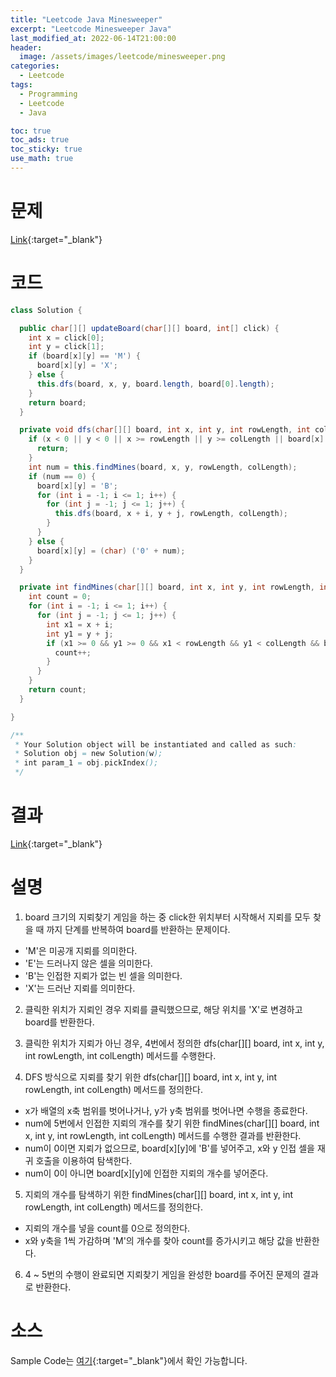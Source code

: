 ```yaml
---
title: "Leetcode Java Minesweeper"
excerpt: "Leetcode Minesweeper Java"
last_modified_at: 2022-06-14T21:00:00
header:
  image: /assets/images/leetcode/minesweeper.png
categories:
  - Leetcode
tags:
  - Programming
  - Leetcode
  - Java

toc: true
toc_ads: true
toc_sticky: true
use_math: true
---
```

# 문제
[Link](https://leetcode.com/problems/minesweeper/){:target="_blank"}

# 코드
```java
class Solution {

  public char[][] updateBoard(char[][] board, int[] click) {
    int x = click[0];
    int y = click[1];
    if (board[x][y] == 'M') {
      board[x][y] = 'X';
    } else {
      this.dfs(board, x, y, board.length, board[0].length);
    }
    return board;
  }

  private void dfs(char[][] board, int x, int y, int rowLength, int colLength) {
    if (x < 0 || y < 0 || x >= rowLength || y >= colLength || board[x][y] != 'E') {
      return;
    }
    int num = this.findMines(board, x, y, rowLength, colLength);
    if (num == 0) {
      board[x][y] = 'B';
      for (int i = -1; i <= 1; i++) {
        for (int j = -1; j <= 1; j++) {
          this.dfs(board, x + i, y + j, rowLength, colLength);
        }
      }
    } else {
      board[x][y] = (char) ('0' + num);
    }
  }

  private int findMines(char[][] board, int x, int y, int rowLength, int colLength) {
    int count = 0;
    for (int i = -1; i <= 1; i++) {
      for (int j = -1; j <= 1; j++) {
        int x1 = x + i;
        int y1 = y + j;
        if (x1 >= 0 && y1 >= 0 && x1 < rowLength && y1 < colLength && board[x1][y1] == 'M') {
          count++;
        }
      }
    }
    return count;
  }

}

/**
 * Your Solution object will be instantiated and called as such:
 * Solution obj = new Solution(w);
 * int param_1 = obj.pickIndex();
 */
```

# 결과
[Link](https://leetcode.com/submissions/detail/722002583/){:target="_blank"}

# 설명
1. board 크기의 지뢰찾기 게임을 하는 중 click한 위치부터 시작해서 지뢰를 모두 찾을 때 까지 단계를 반복하여 board를 반환하는 문제이다.
- 'M'은 미공개 지뢰를 의미한다.
- 'E'는 드러나지 않은 셀을 의미한다.
- 'B'는 인접한 지뢰가 없는 빈 셀을 의미한다.
- 'X'는 드러난 지뢰를 의미한다.

2. 클릭한 위치가 지뢰인 경우 지뢰를 클릭했으므로, 해당 위치를 'X'로 변경하고 board를 반환한다.

3. 클릭한 위치가 지뢰가 아닌 경우, 4번에서 정의한 dfs(char[][] board, int x, int y, int rowLength, int colLength) 메서드를 수행한다.

4. DFS 방식으로 지뢰를 찾기 위한 dfs(char[][] board, int x, int y, int rowLength, int colLength) 메서드를 정의한다.
- x가 배열의 x축 범위를 벗어나거나, y가 y축 범위를 벗어나면 수행을 종료한다.
- num에 5번에서 인접한 지뢰의 개수를 찾기 위한 findMines(char[][] board, int x, int y, int rowLength, int colLength) 메서드를 수행한 결과를 반환한다.
- num이 0이면 지뢰가 없으므로, board[x][y]에 'B'를 넣어주고, x와 y 인접 셀을 재귀 호출을 이용하여 탐색한다.
- num이 0이 아니면 board[x][y]에 인접한 지뢰의 개수를 넣어준다.

5. 지뢰의 개수를 탐색하기 위한 findMines(char[][] board, int x, int y, int rowLength, int colLength) 메서드를 정의한다.
- 지뢰의 개수를 넣을 count를 0으로 정의한다.
- x와 y축을 1씩 가감하며 'M'의 개수를 찾아 count를 증가시키고 해당 값을 반환한다.

6. 4 ~ 5번의 수행이 완료되면 지뢰찾기 게임을 완성한 board를 주어진 문제의 결과로 반환한다.

# 소스
Sample Code는 [여기](https://github.com/GracefulSoul/leetcode/blob/master/src/main/java/gracefulsoul/problems/Minesweeper.java){:target="_blank"}에서 확인 가능합니다.